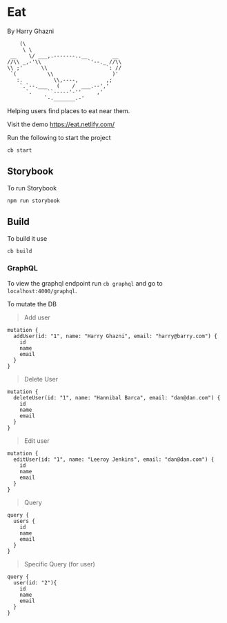 # Eat
By Harry Ghazni
```
    (\
     \ \
 __    \/ ___,.-------..__        __
//\\ _,-'\\               `'--._ //\\
\\ ;'      \\                   `: //
 `(          \\                   )'
   :.          \\,----,         ,;
    `.`--.___   (    /  ___.--','
      `.     ``-----'-''     ,'
            `-._______.-'
```
Helping users find places to eat near them.

Visit the demo
https://eat.netlify.com/


Run the following to start the project

```
cb start
```
## Storybook
To run Storybook
```
npm run storybook
```

## Build
To build it use

```
cb build
```

### GraphQL
To view the graphql endpoint run `cb graphql` and go to `localhost:4000/graphql`.

To mutate the DB

>Add user
```
mutation {
  addUser(id: "1", name: "Harry Ghazni", email: "harry@barry.com") {
    id
    name
    email
  }
}
```

>Delete User
```
mutation {
  deleteUser(id: "1", name: "Hannibal Barca", email: "dan@dan.com") {
    id
    name
    email
  }
}
```

>Edit user
```
mutation {
  editUser(id: "1", name: "Leeroy Jenkins", email: "dan@dan.com") {
    id
    name
    email
  }
}
```

>Query
```
query {
  users {
    id
    name
    email
  }
}
```

>Specific Query (for user)
```
query {
  user(id: "2"){
    id
    name
    email
  }
}
```